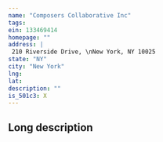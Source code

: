 ```yaml
---
name: "Composers Collaborative Inc"
tags:
ein: 133469414
homepage: ""
address: |
 210 Riverside Drive, \nNew York, NY 10025
state: "NY"
city: "New York"
lng: 
lat: 
description: ""
is_501c3: X
---
```


## Long description


